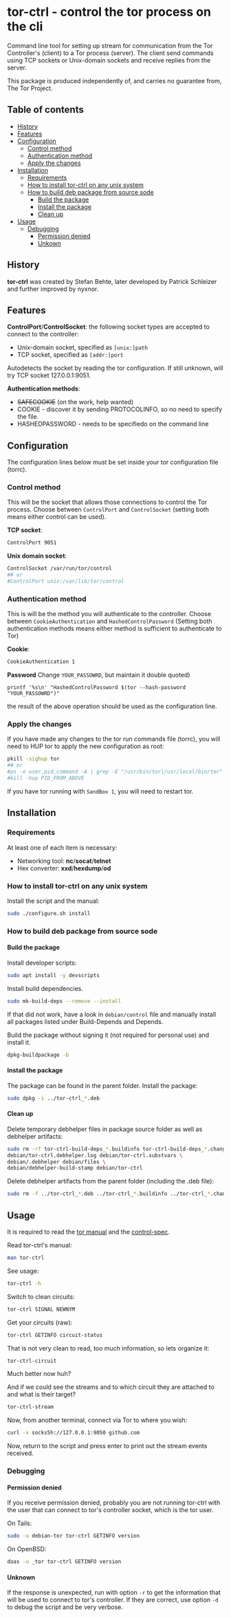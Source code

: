 # tor-ctrl - control the tor process on the cli

Command line tool for setting up stream for communication from the Tor Controller's (client) to a Tor process (server). The client send commands using TCP sockets or Unix-domain sockets and receive replies from the server.

This package is produced independently of, and carries no guarantee from, The Tor Project.

## Table of contents

* [History](#history)
* [Features](#features)
* [Configuration](#configuration)
  * [Control method](#control-method)
  * [Authentication method](#authentication-method)
  * [Apply the changes](#apply-the-changes)
* [Installation](#installation)
  * [Requirements](#requirements)
  * [How to install tor-ctrl on any unix system](#how-to-install-tor-ctrl-on-any-unix-system)
  * [How to build deb package from source sode](#how-to-build-deb-package-from-source-sode)
    * [Build the package](#build-the-package)
    * [Install the package](#install-the-package)
    * [Clean up](#clean-up)
* [Usage](#usage)
  * [Debugging](#debugging)
    * [Permission denied](#permission-denied)
    * [Unkown](#unknown)

## History

**tor-ctrl** was created by Stefan Behte, later developed by Patrick Schleizer and further improved by nyxnor.

## Features

**ControlPort**/**ControlSocket**: the following socket types are accepted to connect to the controller:
* Unix-domain socket, specified as `[unix:]path`
* TCP socket, specified as `[addr:]port`

Autodetects the socket by reading the tor configuration.
If still unknown, will try TCP socket 127.0.0.1:9051.

**Authentication methods**:
* ~~SAFECOOKIE~~ (on the work, help wanted)
* COOKIE - discover it by sending PROTOCOLINFO, so no need to specify the file.
* HASHEDPASSWORD - needs to be specifiedo on the command line

## Configuration

The configuration lines below must be set inside your tor configuration file (torrc).

### Control method

This will be the socket that allows those connections to control the Tor process. Choose between `ControlPort` and `ControlSocket` (setting both means either control can be used).

**TCP socket**:
```sh
ControlPort 9051
```

**Unix domain socket**:
```sh
ControlSocket /var/run/tor/control
## or
#ControlPort unix:/var/lib/tor/control
```

### Authentication method

This is will be the method you will authenticate to the controller. Choose between `CookieAuthentication` and `HashedControlPassword` (Setting both authentication methods means either method is sufficient to authenticate to Tor)

**Cookie**:
```sh
CookieAuthentication 1
```

**Password**
Change `YOUR_PASSOWRD`, but maintain it double quoted)
```
printf '%s\n' "HashedControlPassword $(tor --hash-password "YOUR_PASSOWRD")"
```
the result of the above operation should be used as the configuration line.

### Apply the changes

If you have made any changes to the tor run commands file (torrc), you will need to HUP tor to apply the new configuration as root:
```sh
pkill -sighup tor
## or
#ps -o user,pid,command -A | grep -E "/usr/bin/tor|/usr/local/bin/tor"
#kill -hup PID_FROM_ABOVE
```

If you have tor running with `SandBox 1`, you will need to restart tor.

## Installation

### Requirements

At least one of each item is necessary:

* Networking tool: **nc**/**socat**/**telnet**
* Hex converter: **xxd**/**hexdump**/**od**


### How to install tor-ctrl on any unix system

Install the script and the manual:
```sh
sudo ./configure.sh install
```

### How to build deb package from source sode

#### Build the package

Install developer scripts:
```sh
sudo apt install -y devscripts
```

Install build dependencies.
```sh
sudo mk-build-deps --remove --install
```
If that did not work, have a look in `debian/control` file and manually install all packages listed under Build-Depends and Depends.

Build the package without signing it (not required for personal use) and install it.
```sh
dpkg-buildpackage -b
```

#### Install the package

The package can be found in the parent folder.
Install the package:
```sh
sudo dpkg -i ../tor-ctrl_*.deb
```

#### Clean up

Delete temporary debhelper files in package source folder as well as debhelper artifacts:
```sh
sudo rm -rf tor-ctrl-build-deps_*.buildinfo tor-ctrl-build-deps_*.changes \
debian/tor-ctrl.debhelper.log debian/tor-ctrl.substvars \
debian/.debhelper debian/files \
debian/debhelper-build-stamp debian/tor-ctrl
```

Delete debhelper artifacts from the parent folder (including the .deb file):
```sh
sudo rm -f ../tor-ctrl_*.deb ../tor-ctrl_*.buildinfo ../tor-ctrl_*.changes
```

## Usage

It is required to read the [tor manual](https://gitweb.torproject.org/tor.git/tree/doc/man/tor.1.txt) and the [control-spec](https://gitweb.torproject.org/torspec.git/tree/control-spec.txt).


Read tor-ctrl's manual:
```sh
man tor-ctrl
```

See usage:
```sh
tor-ctrl -h
```

Switch to clean circuits:
```sh
tor-ctrl SIGNAL NEWNYM
```

Get your circuits (raw):
```sh
tor-ctrl GETINFO circuit-status
```

That is not very clean to read, too much information, so lets organize it:
```sh
tor-ctrl-circuit
```
Much better now huh?

And if we could see the streams and to which circuit they are attached to and what is their target?
```sh
tor-ctrl-stream
```
Now, from another terminal, connect via Tor to where you wish:
```sh
curl -x socks5h://127.0.0.1:9050 github.com
```
Now, return to the script and press enter to print out the stream events received.

### Debugging

#### Permission denied

If you receive permission denied, probably you are not running tor-ctrl with the user that can connect to tor's controller socket, which is the tor user.

On Tails:
```sh
sudo -u debian-tor tor-ctrl GETINFO version
```
On OpenBSD:
```sh
doas -u _tor tor-ctrl GETINFO version
```

#### Unknown

If the response is unexpected, run with option `-r` to get the information that will be used to connect to tor's controller. If they are correct, use option `-d` to debug the script and be very verbose.
